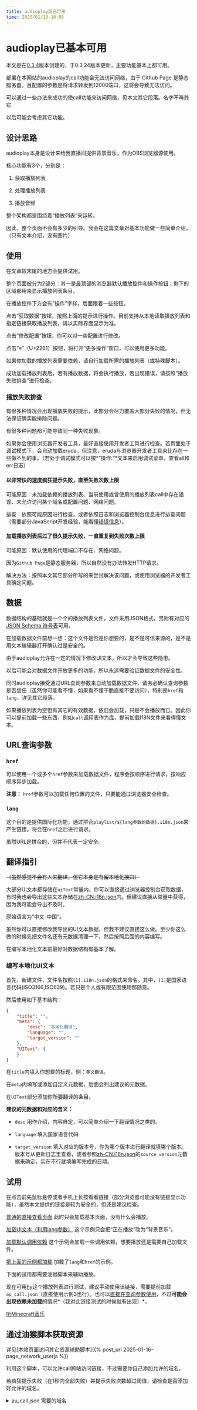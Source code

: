 ```yaml
---
title: audioplay现已可用
time: 2025/01/13-16:08
---
```


# audioplay已基本可用

本文是在[0.3.4](/docs/changelog.html?href=audioplay.html)版本创建的，于0.3.24版本更新，主要功能基本上都可用。

部署在本网站的audioplay的call功能会无法访问网络，由于 Github Page 是静态服务器，且配置的参数是将请求转发到12000端口，这将会导致无法访问。

可以通过一些办法来成功的使call功能来访问网络，见本文其它段落。~~名字不叫其它~~

以后可能会考虑其它功能。

## 设计思路

audioplay本身是设计来给我直播间提供背景音乐，作为OBS浏览器源使用。

核心功能有3个，分别是：

1. 获取播放列表

2. 处理播放列表

3. 播放音频

整个架构都是围绕着“播放列表”来运转。

因此，整个页面不会有多少的引导。我会在这篇文章对基本功能做一些简单介绍。（只有文本介绍，没有图片）

## 使用

在文章较末尾的地方会提供试用。

整个页面被分为2部分：其一是最顶部的浏览器默认播放控件和操作按钮；剩下的区域都用来显示播放列表条目。

在播放控件下方会有“操作”字样，后面跟着一些按钮。

点击“获取数据”按钮，按照上面的提示进行操作。目前支持从本地读取播放列表和指定链接获取播放列表，请以实际界面显示为准。

点击“修改配置”按钮，你可以对一些配置进行修改。

点击“≡”（U+2261）按钮，将打开“更多操作”窗口，可以使用更多功能。

<!-- 点击“操作:”本身，当处于调试模式下会启用调试功能。 -->

如果你加载的播放列表需要依赖，请自行加载所需的播放列表（或特殊脚本）。

成功加载播放列表后，若有播放数据，将会执行播放，若出现错误，请按照“播放失败排查”进行检查。

### 播放失败排查

有很多种情况会出现播放失败的提示，此部分会尽力覆盖大部分失败的情况，但无法保证确实能排除问题。

有很多种问题都可能导致同一种失败现象。

如果你会使用浏览器开发者工具，最好直接使用开发者工具进行检查。若页面处于调试模式下，会自动加载eruda，但注意，eruda与浏览器开发者工具来比存在一些做不到的事。（若处于调试模式可以按*“操作:”*文本来启用调试菜单，查看all和err日志）

#### 以非常快的速度疯狂提示失败，直至失败次数上限

可能原因：未加载依赖的播放列表、当前使用或曾使用的播放列表call中存在错误、未允许访问某个域名或配置问题、网络问题。

排查：依照可能原因进行检查，或者依照日志和浏览器控制台信息进行排查问题（需要部分JavaScript开发经验，能看懂<a href="https://developer.mozilla.org/zh-CN/docs/Web/JavaScript/Reference/Errors" title="JavaScript 错误参考" rel="external">错误信息</a>）。

#### 加载播放列表后过了很久提示失败，一直重复到失败次数上限

可能原因：默认使用的代理端口不存在、网络问题。

因为`Github Page`是静态服务器，所以自然没有办法转发HTTP请求。

解决方法：按照本文其它部分所写的来尝试解决该问题，或使用浏览器的开发者工具确定问题。

## 数据

数据结构的基础就是一个个的播放列表文件，文件采用JSON格式，另附有对应的[JSON Schema 符号表](/assets/symbol/JSON_Schema/playlist.schema.json)可用。

在加载数据文件前想一想：这个文件是否是你想要的，是不是可信来源的，是不是用文本编辑器打开确认过是安全的。

由于audioplay允许在一定的情况下修改UI文本，所以才会导致这些隐患。

以后可能会对数据文件开放更多的功能，所以永远需要验证数据文件的安全性。

同时audioplay接受通过URL查询参数来自动加载数据文件，请务必确认查询参数是否信任（虽然你可能看不懂，如果看不懂干脆直接不要访问），特别是`href`和`lang`，详见其它段落。

如果播放列表为空但有其它的有效数据，依旧会加载，只是不会播放而已。因此你可以提前加载一些东西，例如`call`调用表作为库，提前加载I18N文件来看得懂文本。

## URL查询参数

### `href`

可以使用一个或多个`href`参数来加载数据文件，程序会按顺序进行请求，按响应顺序异步加载。

**注意：** `href`参数可以加载任何位置的文件，只要能通过浏览器安全检查。

### `lang`

这个目的是提供国际化功能，通过拼合`playlist/${lang参数的数据}.i18n.json`来产生链接。将会在`href`之后进行请求。

虽然URL是拼合的，但并不代表一定安全。

## 翻译指引

~~（虽然感觉不会有人来翻译，但它本身是有留本地化接口）~~

大部分UI文本都存储在`uiText`常量内，你可以直接通过浏览器控制台获取数据，有时我也会导出这些文本存储在[zh-CN.i18n.json](/assets/playlist/zh-CN.i18n.json)内。但建议直接从常量中获得，因为我可能会导出不及时。

原始语言为“中文-中国”。

虽然你可以直接修改我导出的UI文本数据，但我不建议直接这么做。至少你这么做的时候先把文件名还有元数据清理一下，然后按照后面的内容编写。

在编写本地化文本前最好对数据结构有基本了解。

### 编写本地化UI文本

首先，新建文件，文件名按照`[1].i18n.json`的格式来命名。其中，`[1]`是国家语言代码(ISO3166,ISO639)。若只是个人或有限范围使用那随意。

然后使用如下基本结构：

```json
{
	"title": "",
	"meta": {
		"desc": "本地化翻译",
		"language": "",
		"target_version": ""
	},
	"UIText": {
	}
}
```

在`title`内填入你想要的标题，例：`英文翻译`。

在`meta`内填写或添加自定义元数据，后面会列出建议的元数据。

在`UIText`部分添加你所要翻译的条目。

**建议的元数据和对应的含义：**

- `desc` 用作介绍，内容自定，可以简单介绍一下翻译情况之类的。

- `language` 填入国家语言代码

- `target_version` 填入对应的版本号，你为哪个版本进行翻译就填哪个版本。版本号从更新日志里查看，或者参照[zh-CN.i18n.json](/assets/playlist/zh-CN.i18n.json)的`source_version`元数据来确定，实在不行就填编写完成的日期。

## 试用

在点击前先鼠标悬停或者手机上长按看看链接（部分浏览器可能没有链接显示功能），虽然本文提供的链接是较为安全的，但还是建议检查。

[普通的直接查看页面](/assets/audioplay.html) 此时只会加载基本页面，没有什么会播放。

[加载UI文本（利用lang参数）](/assets/audioplay.html?lang=live) 这个示例只会把“正在播放”改为“背景音乐”。

[加载默认调用依赖](/assets/audioplay.html?href=playlist%2Fau_call.json) 这个示例会加载一些调用依赖，想要播放还是需要自己加载文件。

[把上面的示例都加载](/assets/audioplay.html?lang=live&href=playlist%2Fau_call.json) 加载了`lang`和`href`的示例。

下面的试用都需要油猴脚本来辅助播放。

现在可用[hy](/assets/playlist/mhya_w4y.json)这个播放列表进行测试，建议手动使用该链接，需要提前加载`au_call.json`（直接使用示例3也行）。也可以[直接在查询参数使用](/assets/audioplay.html?href=playlist%2Fau_call.json&href=playlist%2Fmhya_w4y.json)，不过**可能会出现依赖未加载**的情况*（我对此链接测试的时候就有出现）*。

[听Minecraft音乐](/assets/audioplay.html?href=playlist%2Fminecraft.json)

## 通过油猴脚本获取资源

详见[本站页面访问其它资源辅助脚本]({% post_url 2025-01-16-page_network_userjs %})

利用这个脚本，可以允许call跨站访问链接，不过需要你自己添加允许的域名。

若疯狂提示失败（在1秒内全部失败）并提示失败次数超过阈值，请检查是否添加好允许的域名。

<details>
<summary>au_call.json 需要的域名</summary>
<p><code>music.163.com</code> <del>另附<a href="/static/tools/getwyyyypl.py">简单的播放列表转换</a>（不提供帮助支持）</del><ins></ins></p>
</details>
